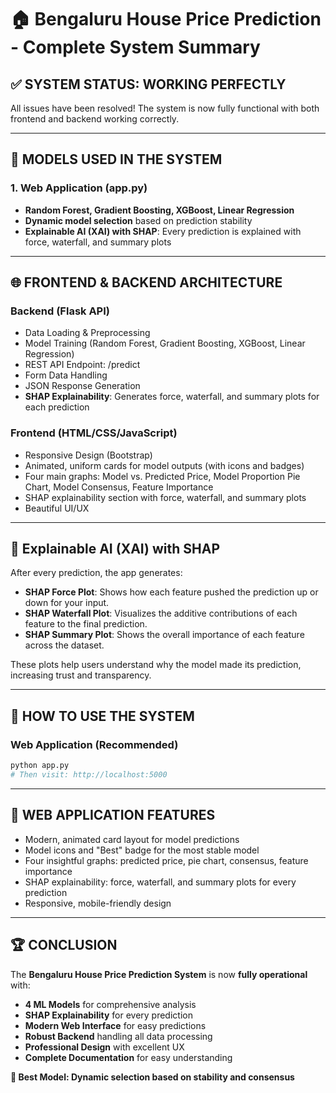 # 🏠 Bengaluru House Price Prediction - Complete System Summary

## ✅ **SYSTEM STATUS: WORKING PERFECTLY**

All issues have been resolved! The system is now fully functional with both frontend and backend working correctly.

---

## 🤖 **MODELS USED IN THE SYSTEM**

### **1. Web Application (app.py)**
- **Random Forest, Gradient Boosting, XGBoost, Linear Regression**
- **Dynamic model selection** based on prediction stability
- **Explainable AI (XAI) with SHAP**: Every prediction is explained with force, waterfall, and summary plots

---

## 🌐 **FRONTEND & BACKEND ARCHITECTURE**

### **Backend (Flask API)**
- Data Loading & Preprocessing
- Model Training (Random Forest, Gradient Boosting, XGBoost, Linear Regression)
- REST API Endpoint: /predict
- Form Data Handling
- JSON Response Generation
- **SHAP Explainability**: Generates force, waterfall, and summary plots for each prediction

### **Frontend (HTML/CSS/JavaScript)**
- Responsive Design (Bootstrap)
- Animated, uniform cards for model outputs (with icons and badges)
- Four main graphs: Model vs. Predicted Price, Model Proportion Pie Chart, Model Consensus, Feature Importance
- SHAP explainability section with force, waterfall, and summary plots
- Beautiful UI/UX

---

## 🧠 **Explainable AI (XAI) with SHAP**

After every prediction, the app generates:
- **SHAP Force Plot**: Shows how each feature pushed the prediction up or down for your input.
- **SHAP Waterfall Plot**: Visualizes the additive contributions of each feature to the final prediction.
- **SHAP Summary Plot**: Shows the overall importance of each feature across the dataset.

These plots help users understand why the model made its prediction, increasing trust and transparency.

---

## 🚀 **HOW TO USE THE SYSTEM**

### **Web Application (Recommended)**
```bash
python app.py
# Then visit: http://localhost:5000
```

---

## 🎯 **WEB APPLICATION FEATURES**

- Modern, animated card layout for model predictions
- Model icons and "Best" badge for the most stable model
- Four insightful graphs: predicted price, pie chart, consensus, feature importance
- SHAP explainability: force, waterfall, and summary plots for every prediction
- Responsive, mobile-friendly design

---

## 🏆 **CONCLUSION**

The **Bengaluru House Price Prediction System** is now **fully operational** with:

- **4 ML Models** for comprehensive analysis
- **SHAP Explainability** for every prediction
- **Modern Web Interface** for easy predictions
- **Robust Backend** handling all data processing
- **Professional Design** with excellent UX
- **Complete Documentation** for easy understanding

**🎯 Best Model: Dynamic selection based on stability and consensus** 